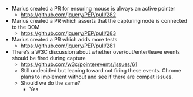 * Marius created a PR for ensuring mouse is always an active pointer
  * https://github.com/jquery/PEP/pull/282
* Marius created a PR which asserts that the capturing node is connected to the DOM
  * https://github.com/jquery/PEP/pull/283
* Marius created a PR which adds more tests
  * https://github.com/jquery/PEP/pull/281
* There’s a W3C discussion about whether over/out/enter/leave events should be fired during capture
  * https://github.com/w3c/pointerevents/issues/61
  * Still undecided but leaning toward not firing these events. Chrome plans to implement without and see if there are compat issues.
  * Should we do the same?
    * Yes
